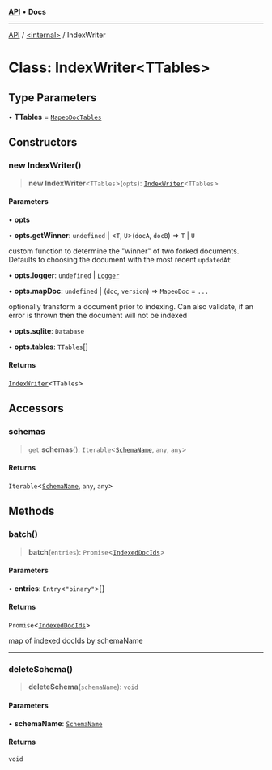 [**API**](../../README.md) • **Docs**

***

[API](../../README.md) / [\<internal\>](../README.md) / IndexWriter

# Class: IndexWriter\<TTables\>

## Type Parameters

• **TTables** = [`MapeoDocTables`](../type-aliases/MapeoDocTables.md)

## Constructors

### new IndexWriter()

> **new IndexWriter**\<`TTables`\>(`opts`): [`IndexWriter`](IndexWriter.md)\<`TTables`\>

#### Parameters

• **opts**

• **opts.getWinner**: `undefined` \| \<`T`, `U`\>(`docA`, `docB`) => `T` \| `U`

custom function to determine the "winner" of two forked documents. Defaults to choosing the document with the most recent `updatedAt`

• **opts.logger**: `undefined` \| [`Logger`](Logger.md)

• **opts.mapDoc**: `undefined` \| (`doc`, `version`) => `MapeoDoc` = `...`

optionally transform a document prior to indexing. Can also validate, if an error is thrown then the document will not be indexed

• **opts.sqlite**: `Database`

• **opts.tables**: `TTables`[]

#### Returns

[`IndexWriter`](IndexWriter.md)\<`TTables`\>

## Accessors

### schemas

> `get` **schemas**(): `Iterable`\<[`SchemaName`](../type-aliases/SchemaName.md), `any`, `any`\>

#### Returns

`Iterable`\<[`SchemaName`](../type-aliases/SchemaName.md), `any`, `any`\>

## Methods

### batch()

> **batch**(`entries`): `Promise`\<[`IndexedDocIds`](../type-aliases/IndexedDocIds.md)\>

#### Parameters

• **entries**: `Entry`\<`"binary"`\>[]

#### Returns

`Promise`\<[`IndexedDocIds`](../type-aliases/IndexedDocIds.md)\>

map of indexed docIds by schemaName

***

### deleteSchema()

> **deleteSchema**(`schemaName`): `void`

#### Parameters

• **schemaName**: [`SchemaName`](../type-aliases/SchemaName.md)

#### Returns

`void`

